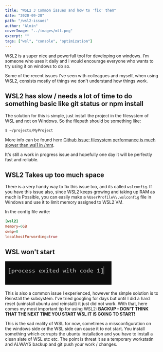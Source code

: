 ```yaml
---
title: "WSL2 3 Common issues and how to 'fix' them"
date: "2020-09-28"
path: "/wsl2-issues"
author: "Almin"
coverImage: "../images/mll.png"
excerpt: ""
tags: ["wsl", "console", "optimization"]
---
```


WSL2 is a super nice and powerfull tool for developing on windows. I'm someone who uses it daily and I would encourage everyone who wants to try using it on windows to do so. 

Some of the recent issues I've seen with colleagues and myself, when using WSL2, consists mostly of things we don't understand how things work. 

## WSL2 has slow / needs a lot of time to do something basic like git status or npm install

The solution for this is simple, just install the project in the filesystem of WSL and not on Windows. So the filepath should be something like:
 ```bash
 $ ~/projects/MyProject
 ```

More info can be found here [Github Issue: filesystem performance is much slower than wsl1 in /mnt](https://github.com/microsoft/WSL/issues/4197).

It's still a work in progress issue and hopefully one day it will be perfectly fast and reliable.

## WSL2 Takes up too much space

There is a very handy way to fix this issue too, and its called `wslconfig`. If you have this issue also, since WSL2 keeps growing and taking up RAM as much is Possible, you can easily make a `%UserProfile%\.wslconfig` file in Windows and use it to limit memory assigned to WSL2 VM.

In the config file write: 

```conf
[wsl2]
memory=6GB
swap=0
localhostForwarding=true
```

## WSL won't start

![alt](../images/wslerror.png)

This is also a common issue I experienced, however the simple solution is to Reinstall the subsystem. I've tried googling for days but until I did a hard reset (uninstall ubuntu and reinstall) it just did not work. With that, here comes my most important tip for using WSL2: **BACKUP - DON'T THINK THAT THE NEXT TIME YOU START WSL IT IS GOING TO START!**

This is the sad reality of WSL for now, sometimes a missconfiguration on the windows side or the WSL side can cause it to not start. You install something which corrupts the ubuntu installation and you have to install a clean slate of WSL etc etc. The point is threat it as a temporary workstatin and ALWAYS backup and git push your work / changes.